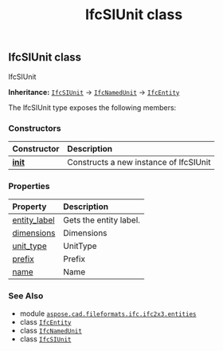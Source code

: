 ﻿---
title: IfcSIUnit class
second_title: Aspose.CAD for Python via .NET API References
description: 
type: docs
weight: 5010
url: /aspose.cad.fileformats.ifc.ifc2x3.entities/ifcsiunit/
is_root: false
---

## IfcSIUnit class

IfcSIUnit



**Inheritance:** [`IfcSIUnit`](/cad/python-net/aspose.cad.fileformats.ifc.ifc2x3.entities/ifcsiunit) → 
[`IfcNamedUnit`](/cad/python-net/aspose.cad.fileformats.ifc.ifc2x3.entities/ifcnamedunit) → 
[`IfcEntity`](/cad/python-net/aspose.cad.fileformats.ifc/ifcentity)



The IfcSIUnit type exposes the following members:

### Constructors
| Constructor | Description |
| :- | :- |
| [__init__](/cad/python-net/aspose.cad.fileformats.ifc.ifc2x3.entities/ifcsiunit/__init__/#) | Constructs a new instance of IfcSIUnit |


### Properties
| Property | Description |
| :- | :- |
| [entity_label](/cad/python-net/aspose.cad.fileformats.ifc.ifc2x3.entities/ifcsiunit/entity_label) | Gets the entity label. |
| [dimensions](/cad/python-net/aspose.cad.fileformats.ifc.ifc2x3.entities/ifcsiunit/dimensions) | Dimensions |
| [unit_type](/cad/python-net/aspose.cad.fileformats.ifc.ifc2x3.entities/ifcsiunit/unit_type) | UnitType |
| [prefix](/cad/python-net/aspose.cad.fileformats.ifc.ifc2x3.entities/ifcsiunit/prefix) | Prefix |
| [name](/cad/python-net/aspose.cad.fileformats.ifc.ifc2x3.entities/ifcsiunit/name) | Name |



### See Also
* module [`aspose.cad.fileformats.ifc.ifc2x3.entities`](..)
* class [`IfcEntity`](/cad/python-net/aspose.cad.fileformats.ifc/ifcentity)
* class [`IfcNamedUnit`](/cad/python-net/aspose.cad.fileformats.ifc.ifc2x3.entities/ifcnamedunit)
* class [`IfcSIUnit`](/cad/python-net/aspose.cad.fileformats.ifc.ifc2x3.entities/ifcsiunit)
